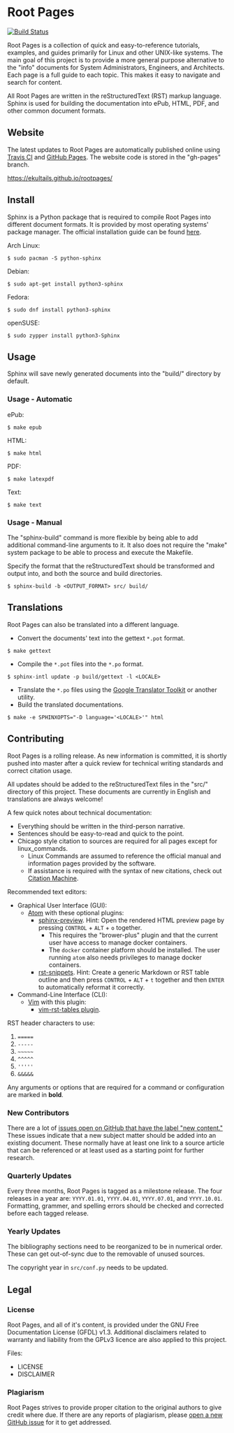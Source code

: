 # Root Pages

[![Build Status](https://travis-ci.org/ekultails/rootpages.svg?branch=master)](https://travis-ci.org/ekultails/rootpages)

Root Pages is a collection of quick and easy-to-reference tutorials, examples, and guides primarily for Linux and other UNIX-like systems. The main goal of this project is to provide a more general purpose alternative to the "info" documents for System Administrators, Engineers, and Architects. Each page is a full guide to each topic. This makes it easy to navigate and search for content.

All Root Pages are written in the reStructuredText (RST) markup language. Sphinx is used for building the documentation into ePub, HTML, PDF, and other common document formats.

## Website

The latest updates to Root Pages are automatically published online using [Travis CI](https://travis-ci.org/) and [GitHub Pages](https://pages.github.com/). The website code is stored in the "gh-pages" branch.

https://ekultails.github.io/rootpages/

## Install

Sphinx is a Python package that is required to compile Root Pages into different document formats. It is provided by most operating systems' package manager. The official installation guide can be found [here](http://www.sphinx-doc.org/en/stable/install.html).

Arch Linux:

```
$ sudo pacman -S python-sphinx
```

Debian:

```
$ sudo apt-get install python3-sphinx
```

Fedora:

```
$ sudo dnf install python3-sphinx
```

openSUSE:

```
$ sudo zypper install python3-Sphinx
```

## Usage

Sphinx will save newly generated documents into the "build/" directory by default.

### Usage - Automatic

ePub:
```
$ make epub
```

HTML:
```
$ make html
```

PDF:
```
$ make latexpdf
```

Text:
```
$ make text
```

### Usage - Manual

The "sphinx-build" command is more flexible by being able to add additional command-line arguments to it. It also does not require the "make" system package to be able to process and execute the Makefile.

Specify the format that the reStructuredText should be transformed and output into, and both the source and build directories.

```
$ sphinx-build -b <OUTPUT_FORMAT> src/ build/
```

## Translations

Root Pages can also be translated into a different language.

* Convert the documents' text into the gettext `*.pot` format.

```
$ make gettext
```

* Compile the `*.pot` files into the `*.po` format.

```
$ sphinx-intl update -p build/gettext -l <LOCALE>
```

* Translate the `*.po` files using the [Google Translator Toolkit](http://translate.google.com/toolkit/list?hl=en#translations/active) or another utility.
* Build the translated documentations.

```
$ make -e SPHINXOPTS="-D language='<LOCALE>'" html
```

## Contributing

Root Pages is a rolling release. As new information is committed, it is shortly pushed into master after a quick review for technical writing standards and correct citation usage.

All updates should be added to the reStructuredText files in the "src/" directory of this project. These documents are currently in English and translations are always welcome!

A few quick notes about technical documentation:

* Everything should be written in the third-person narrative.
* Sentences should be easy-to-read and quick to the point.
* Chicago style citation to sources are required for all pages except for linux_commands.
    * Linux Commands are assumed to reference the official manual and information pages provided by the software.
    * If assistance is required with the syntax of new citations, check out [Citation Machine](http://www.citationmachine.net/chicago).

Recommended text editors:

* Graphical User Interface (GUI):
    * [Atom](https://atom.io/) with these optional plugins:
        * [sphinx-preview](https://atom.io/packages/sphinx-preview). Hint: Open the rendered HTML preview page by pressing `CONTROL` + `ALT` + `o` together.
            * This requires the "brower-plus" plugin and that the current user have access to manage docker containers.
            * The ``docker`` container platform should be installed. The user running ``atom`` also needs privileges to manage docker containers.
        * [rst-snippets](https://atom.io/packages/rst-snippets). Hint: Create a generic Markdown or RST table outline and then press `CONTROL` + `ALT` + `t` together and then `ENTER` to automatically reformat it correctly.
* Command-Line Interface (CLI):
    * [Vim](https://github.com/vim/vim) with this plugin:
        * [vim-rst-tables plugin](https://github.com/nvie/vim-rst-tables).

RST header characters to use:

1. `=====`
2. `-----`
3. `~~~~~`
4. `^^^^^`
5. `'''''`
6. `&&&&&`

Any arguments or options that are required for a command or configuration are marked in **bold**.

### New Contributors

There are a lot of [issues open on GitHub that have the label "new content."](https://github.com/ekultails/rootpages/issues?q=is%3Aopen+is%3Aissue+label%3A%22new+content%22) These issues indicate that a new subject matter should be added into an existing document. These normally have at least one link to a source article that can be referenced or at least used as a starting point for further research.

### Quarterly Updates

Every three months, Root Pages is tagged as a milestone release. The four releases in a year are: `YYYY.01.01`, `YYYY.04.01`, `YYYY.07.01`, and `YYYY.10.01`. Formatting, grammer, and spelling errors should be checked and corrected before each tagged release.

### Yearly Updates

The bibliography sections need to be reorganized to be in numerical order. These can get out-of-sync due to the removable of unused sources.

The copyright year in `src/conf.py` needs to be updated.

## Legal

### License

Root Pages, and all of it's content, is provided under the GNU Free Documentation License (GFDL) v1.3. Additional disclaimers related to warranty and liability from the GPLv3 licence are also applied to this project.

Files:

* LICENSE
* DISCLAIMER

### Plagiarism

Root Pages strives to provide proper citation to the original authors to give credit where due. If there are any reports of plagiarism, please [open a new GitHub issue](https://github.com/ekultails/rootpages/issues) for it to get addressed.
